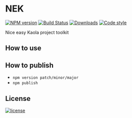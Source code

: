 # NEK

[![NPM version][npm-image]][npm-url] [![Build Status][travis-image]][travis-url]  [![Downloads][downloads-image]][npm-url] [![Code style][style-image]][style-url]

Nice easy Kaola project toolkit

## How to use

## How to publish

 - `npm version patch/minor/major`
 - `npm publish`

## License
[![license][license-image]][license-url]


[downloads-image]: https://img.shields.io/npm/dm/nek.svg

[npm-url]: https://npmjs.org/package/nek
[npm-image]: https://img.shields.io/npm/v/nek.svg

[travis-url]: https://travis-ci.org/kaola-fed/NEK
[travis-image]: https://img.shields.io/travis/kaola-fed/NEK.svg

[license-url]: https://github.com/kaola-fed/NEK/blob/master/LICENSE
[license-image]: https://img.shields.io/github/license/kaola-fed/NEK.svg

[style-url]: https://github.com/airbnb/javascript
[style-image]: https://img.shields.io/badge/code%20style-airbnb-brightgreen.svg